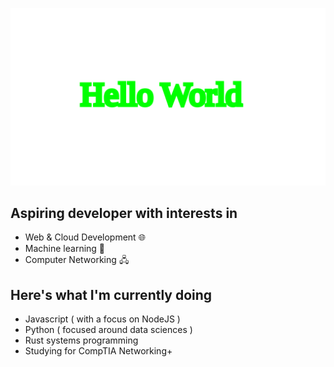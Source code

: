 ![Hello World](hello_world.svg)

## Aspiring developer with interests in 
- Web & Cloud Development 🌐
- Machine learning 🤖
- Computer Networking 🖧

## Here's what I'm currently doing
- Javascript ( with a focus on NodeJS )
- Python ( focused around data sciences )
- Rust systems programming
- Studying for CompTIA Networking+


<!--
**Danninx/Danninx** is a ✨ _special_ ✨ repository because its `README.md` (this file) appears on your GitHub profile.

Here are some ideas to get you started:

- 🔭 I’m currently working on ...
- 🌱 I’m currently learning ...
- 👯 I’m looking to collaborate on ...
- 🤔 I’m looking for help with ...
- 💬 Ask me about ...
- 📫 How to reach me: ...
- 😄 Pronouns: ...
- ⚡ Fun fact: ...
-->
